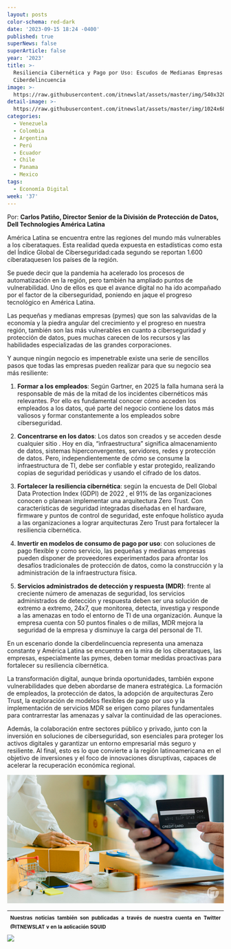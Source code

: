 ```yaml
---
layout: posts
color-schema: red-dark
date: '2023-09-15 18:24 -0400'
published: true
superNews: false
superArticle: false
year: '2023'
title: >-
  Resiliencia Cibernética y Pago por Uso: Escudos de Medianas Empresas contra la
  Ciberdelincuencia
image: >-
  https://raw.githubusercontent.com/itnewslat/assets/master/img/540x320/pago-pyme-p.jpg
detail-image: >-
  https://raw.githubusercontent.com/itnewslat/assets/master/img/1024x680/pago-pyme-g.jpg
categories:
  - Venezuela
  - Colombia
  - Argentina
  - Perú
  - Ecuador
  - Chile
  - Panama
  - Mexico
tags:
  - Economía Digital
week: '37'
---
```

Por:  **Carlos Patiño, Director Senior de la División de Protección de Datos, Dell Technologies América Latina**
 
América Latina se encuentra entre las regiones del mundo más vulnerables a los ciberataques. Esta realidad queda expuesta en estadísticas como esta del Índice Global de Ciberseguridad:cada segundo se reportan 1.600 ciberataquesen los países de la región. 
 
Se puede decir que la pandemia ha acelerado los procesos de automatización en la región, pero también ha ampliado puntos de vulnerabilidad. Uno de ellos es que el avance digital no ha ido acompañado por el factor de la ciberseguridad, poniendo en jaque el progreso tecnológico en América Latina.
 
Las pequeñas y medianas empresas (pymes) que son las salvavidas de la economía y la piedra angular del crecimiento y el progreso en nuestra región, también son las más vulnerables en cuanto a ciberseguridad y protección de datos, pues muchas carecen de los recursos y las habilidades especializadas de las grandes corporaciones. 
 
Y aunque ningún negocio es impenetrable existe una serie de sencillos pasos que todas las empresas pueden realizar para que su negocio sea más resiliente:
  
1.	**Formar a los empleados**: Según Gartner, en 2025 la falla humana será la responsable de más de la mitad de los incidentes cibernéticos más relevantes. Por ello es fundamental conocer cómo acceden los empleados a los datos, qué parte del negocio contiene los datos más valiosos y formar constantemente a los empleados sobre ciberseguridad.
  
2.	**Concentrarse en los datos**: Los datos son creados y se acceden desde cualquier sitio .  Hoy en día, “infraestructura” significa almacenamiento de datos, sistemas hiperconvergentes, servidores, redes y protección de datos. Pero, independientemente de cómo se consume la infraestructura de TI, debe ser confiable y estar protegido, realizando copias de seguridad periódicas y usando el cifrado de los datos.
  
3.	**Fortalecer la resiliencia cibernética**: según  la encuesta de Dell Global Data Protection Index (GDPI) de 2022 , el 91% de las organizaciones conocen o planean implementar una arquitectura Zero Trust. Con características de seguridad integradas diseñadas en el hardware, firmware y puntos de control de seguridad, este enfoque holístico ayuda a las organizaciones a lograr arquitecturas Zero Trust para fortalecer la resiliencia cibernética.
  
4.	**Invertir en modelos de consumo de pago por uso**: con soluciones de pago flexible y como servicio, las pequeñas y medianas empresas pueden disponer de proveedores experimentados para afrontar los desafíos tradicionales de protección de datos, como la construcción y la administración de la infraestructura física.
  
5.	**Servicios administrados de detección y respuesta (MDR)**: frente al creciente número de amenazas de seguridad, los servicios administrados de detección y respuesta deben ser una solución de extremo a extremo, 24x7, que monitorea, detecta, investiga y responde a las amenazas en todo el entorno de TI de una organización. Aunque la empresa cuenta con 50 puntos finales o de millas, MDR mejora la seguridad de la empresa y disminuye la carga del personal de TI.
 
En un escenario donde la ciberdelincuencia representa una amenaza constante y América Latina se encuentra en la mira de los ciberataques, las empresas, especialmente las pymes, deben tomar medidas proactivas para fortalecer su resiliencia cibernética. 
 
La transformación digital, aunque brinda oportunidades, también expone vulnerabilidades que deben abordarse de manera estratégica. La formación de empleados, la protección de datos, la adopción de arquitecturas Zero Trust, la exploración de modelos flexibles de pago por uso y la implementación de servicios MDR se erigen como pilares fundamentales para contrarrestar las amenazas y salvar la continuidad de las operaciones.
 
Además, la colaboración entre sectores público y privado, junto con la inversión en soluciones de ciberseguridad, son esenciales para proteger los activos digitales y garantizar un entorno empresarial más seguro y resiliente. Al final, esto es lo que convierte a la región latinoamericana en el objetivo de inversiones y el foco de innovaciones disruptivas, capaces de acelerar la recuperación económica regional.
 
![](https://raw.githubusercontent.com/itnewslat/assets/master/img/540x320/pago-pyme-p.jpg)  

<table style="height: 42px;" width="569">
<tbody>
<tr>
<td style="text-align: justify;"><sub><strong>Nuestras noticias también son publicadas a través de nuestra cuenta en Twitter <a href="https://twitter.com/itnewslat?lang=es">@ITNEWSLAT</a> y en la aplicación <a href="https://squidapp.co/en/">SQUID</a></strong></sub></td>
</tr>
</tbody>
</table>

<img src="https://tracker.metricool.com/c3po.jpg?hash=56f88a41e39ab42c063cc51676587a04"/>